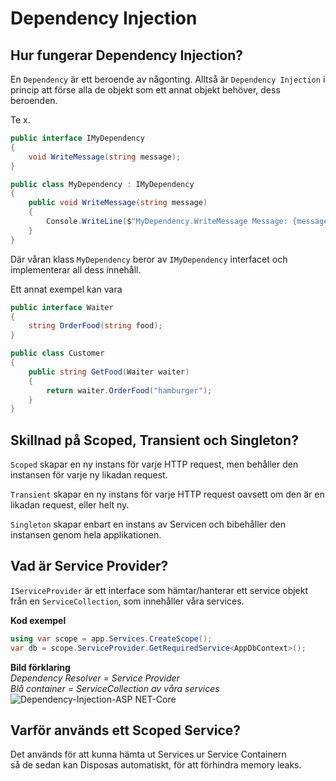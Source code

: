 ﻿# Dependency Injection

## Hur fungerar Dependency Injection?
En ``Dependency`` är ett beroende av någonting. Alltså är ``Dependency Injection`` i princip att förse alla de objekt som ett annat objekt behöver, dess beroenden.  
  
Te x. 
```cs
public interface IMyDependency
{
    void WriteMessage(string message);
}

public class MyDependency : IMyDependency
{
    public void WriteMessage(string message)
    {
        Console.WriteLine($"MyDependency.WriteMessage Message: {message}");
    }
}
```  
Där våran klass ``MyDependency`` beror av ``IMyDependency`` interfacet och implementerar all dess innehåll.  
  
Ett annat exempel kan vara  
```cs
public interface Waiter 
{
    string OrderFood(string food);
}

public class Customer 
{
    public string GetFood(Waiter waiter) 
    {
        return waiter.OrderFood("hamburger");
    }
}
```
  
## Skillnad på Scoped, Transient och Singleton?
``Scoped`` skapar en ny instans för varje HTTP request, men behåller den instansen för varje ny likadan request.  
  
``Transient`` skapar en ny instans för varje HTTP request oavsett om den är en likadan request, eller helt ny.  
  
``Singleton`` skapar enbart en instans av Servicen och bibehåller den instansen genom hela applikationen.

## Vad är Service Provider?
``IServiceProvider`` är ett interface som hämtar/hanterar ett service objekt från en ``ServiceCollection``, som innehåller våra services.  

**Kod exempel**  
```cs
using var scope = app.Services.CreateScope();
var db = scope.ServiceProvider.GetRequiredService<AppDbContext>();
```
  
**Bild förklaring**  
*Dependency Resolver = Service Provider*  
*Blå container = ServiceCollection av våra services*  
![Dependency-Injection-ASP NET-Core](https://user-images.githubusercontent.com/76393729/167145712-50cf8ba3-2c3f-426f-b061-c709f3cb75d5.png)


## Varför används ett Scoped Service?
Det används för att kunna hämta ut Services ur Service Containern  
så de sedan kan Disposas automatiskt, för att förhindra memory leaks.
